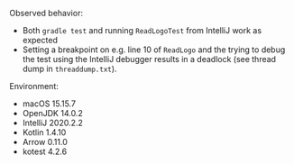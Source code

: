 Observed behavior:
- Both `gradle test` and running `ReadLogoTest` from IntelliJ work as expected
- Setting a breakpoint on e.g. line 10 of `ReadLogo` and the trying to debug the test using the IntelliJ
debugger results in a deadlock (see thread dump in `threaddump.txt`).

Environment:
- macOS 15.15.7
- OpenJDK 14.0.2
- IntelliJ 2020.2.2
- Kotlin 1.4.10
- Arrow 0.11.0
- kotest 4.2.6
